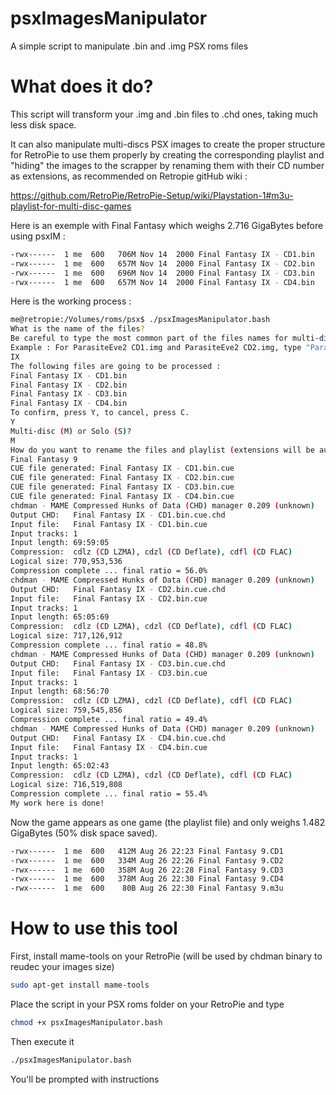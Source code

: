 # psxImagesManipulator
A simple script to manipulate .bin and .img PSX roms files

# What does it do?
This script will transform your .img and .bin files to .chd ones, taking much less disk space.

It can also manipulate multi-discs PSX images to create the proper structure for RetroPie to use them properly by creating the corresponding playlist and "hiding" the images to the scrapper by renaming them with their CD number as extensions, as recommended on Retropie gitHub wiki :

https://github.com/RetroPie/RetroPie-Setup/wiki/Playstation-1#m3u-playlist-for-multi-disc-games

Here is an exemple with Final Fantasy which weighs 2.716 GigaBytes before using psxIM :

```bash
-rwx------  1 me  600   706M Nov 14  2000 Final Fantasy IX - CD1.bin
-rwx------  1 me  600   657M Nov 14  2000 Final Fantasy IX - CD2.bin
-rwx------  1 me  600   696M Nov 14  2000 Final Fantasy IX - CD3.bin
-rwx------  1 me  600   657M Nov 14  2000 Final Fantasy IX - CD4.bin
```

Here is the working process :

```bash
me@retropie:/Volumes/roms/psx$ ./psxImagesManipulator.bash
What is the name of the files?
Be careful to type the most common part of the files names for multi-discs games!
Example : For ParasiteEve2 CD1.img and ParasiteEve2 CD2.img, type "ParasiteEve2" (No quotes or spaces)
IX
The following files are going to be processed :
Final Fantasy IX - CD1.bin
Final Fantasy IX - CD2.bin
Final Fantasy IX - CD3.bin
Final Fantasy IX - CD4.bin
To confirm, press Y, to cancel, press C.
Y
Multi-disc (M) or Solo (S)?
M
How do you want to rename the files and playlist (extensions will be automatically set) ?
Final Fantasy 9
CUE file generated: Final Fantasy IX - CD1.bin.cue
CUE file generated: Final Fantasy IX - CD2.bin.cue
CUE file generated: Final Fantasy IX - CD3.bin.cue
CUE file generated: Final Fantasy IX - CD4.bin.cue
chdman - MAME Compressed Hunks of Data (CHD) manager 0.209 (unknown)
Output CHD:   Final Fantasy IX - CD1.bin.cue.chd
Input file:   Final Fantasy IX - CD1.bin.cue
Input tracks: 1
Input length: 69:59:05
Compression:  cdlz (CD LZMA), cdzl (CD Deflate), cdfl (CD FLAC)
Logical size: 770,953,536
Compression complete ... final ratio = 56.0%
chdman - MAME Compressed Hunks of Data (CHD) manager 0.209 (unknown)
Output CHD:   Final Fantasy IX - CD2.bin.cue.chd
Input file:   Final Fantasy IX - CD2.bin.cue
Input tracks: 1
Input length: 65:05:69
Compression:  cdlz (CD LZMA), cdzl (CD Deflate), cdfl (CD FLAC)
Logical size: 717,126,912
Compression complete ... final ratio = 48.8%
chdman - MAME Compressed Hunks of Data (CHD) manager 0.209 (unknown)
Output CHD:   Final Fantasy IX - CD3.bin.cue.chd
Input file:   Final Fantasy IX - CD3.bin.cue
Input tracks: 1
Input length: 68:56:70
Compression:  cdlz (CD LZMA), cdzl (CD Deflate), cdfl (CD FLAC)
Logical size: 759,545,856
Compression complete ... final ratio = 49.4%
chdman - MAME Compressed Hunks of Data (CHD) manager 0.209 (unknown)
Output CHD:   Final Fantasy IX - CD4.bin.cue.chd
Input file:   Final Fantasy IX - CD4.bin.cue
Input tracks: 1
Input length: 65:02:43
Compression:  cdlz (CD LZMA), cdzl (CD Deflate), cdfl (CD FLAC)
Logical size: 716,519,808
Compression complete ... final ratio = 55.4%
My work here is done!
```

Now the game appears as one game (the playlist file) and only weighs 1.482 GigaBytes (50% disk space saved).

```bash
-rwx------  1 me  600   412M Aug 26 22:23 Final Fantasy 9.CD1
-rwx------  1 me  600   334M Aug 26 22:26 Final Fantasy 9.CD2
-rwx------  1 me  600   358M Aug 26 22:28 Final Fantasy 9.CD3
-rwx------  1 me  600   378M Aug 26 22:30 Final Fantasy 9.CD4
-rwx------  1 me  600    80B Aug 26 22:30 Final Fantasy 9.m3u
```

# How to use this tool

First, install mame-tools on your RetroPie (will be used by chdman binary to reudec your images size)

```bash
sudo apt-get install mame-tools
```

Place the script in your PSX roms folder on your RetroPie and type

```bash
chmod +x psxImagesManipulator.bash
```

Then execute it

```bash
./psxImagesManipulator.bash
```

You'll be prompted with instructions
